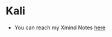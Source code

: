 # Kali
+ You can reach my Xmind Notes [here]([https://xmind.ai/hyWpPx5o](https://xmind.ai/share/hyWpPx5o?xid=l7ygwgcV))
